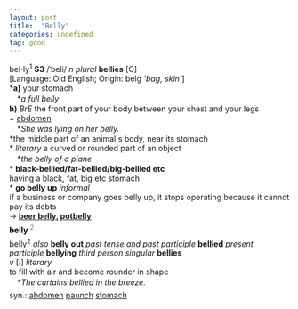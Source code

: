 ```yaml
---
layout: post
title:  "Belly"
categories: undefined
tag: good
---
```

<DIV style="MARGIN: 0px 0px 5px">bel<B>·</B>ly<SUP>1</SUP> <B>S3</B> /ˈbeli/ <I>n</I> <I>plural</I> <B>bellies</B> [C] <BR>[Language: Old English; Origin: belg <I>'bag, skin'</I>]<BR>*<B>a)</B> your stomach<BR>　*<I>a full belly</I><BR><B>b)</B> <I>BrE</I> the front part of your body between your chest and your legs<BR>= <A href="{{ site.baseurl }}/abdomen"><U>abdomen</U></A><BR>　*<I>She was lying on her belly.</I><BR>*the middle part of an animal's body, near its stomach<BR>* <I>literary</I> a curved or rounded part of an object<BR>　*<I>the belly of a plane</I><BR>* <B>black-bellied/fat-bellied/big-bellied etc</B><BR>having a black, fat, big etc stomach<BR>* <B>go belly up</B> <I>informal</I> <BR>if a business or company goes belly up, it stops operating because it cannot pay its debts<BR>→<B> <A href="{{ site.baseurl }}/beer%20belly"><U>beer belly</U></A>, <A href="{{ site.baseurl }}/potbelly"><U>potbelly</U></A></B></DIV>
<DIV style="COLOR: #808080; MARGIN: 0px 0px 5px; LINE-HEIGHT: normal"><SPAN style="FONT-SIZE: 10.5pt; COLOR: #000000; LINE-HEIGHT: normal"><B>belly</B></SPAN> <SUP style="FONT-SIZE: 83%; LINE-HEIGHT: normal">2</SUP> </DIV>
<DIV style="MARGIN: 0px 0px 5px">belly<SUP>2</SUP> <I>also</I> <B>belly out</B> <I>past tense and past participle</I> <B>bellied</B> <I>present participle</I> <B>bellying</B> <I>third person singular</I> <B>bellies</B> <BR><I>v</I> [I] <I>literary</I> <BR>to fill with air and become rounder in shape<BR>　*<I>The curtains bellied in the breeze.</I></DIV>
<DIV style="MARGIN: 0px 0px 5px">
<DIV style="MARGIN: 4px 0px">syn.: <A href="{{ site.baseurl }}/abdomen"><U>abdomen</U></A> <A href="{{ site.baseurl }}/paunch"><U>paunch</U></A> <A href="{{ site.baseurl }}/stomach"><U>stomach</U></A></DIV></DIV>
